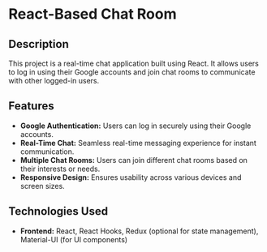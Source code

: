 # React-Based Chat Room

## Description
This project is a real-time chat application built using React. It allows users to log in using their Google accounts and join chat rooms to communicate with other logged-in users.



## Features
- **Google Authentication:** Users can log in securely using their Google accounts.
- **Real-Time Chat:** Seamless real-time messaging experience for instant communication.
- **Multiple Chat Rooms:** Users can join different chat rooms based on their interests or needs.
- **Responsive Design:** Ensures usability across various devices and screen sizes.

## Technologies Used
- **Frontend:** React, React Hooks, Redux (optional for state management), Material-UI (for UI components)
